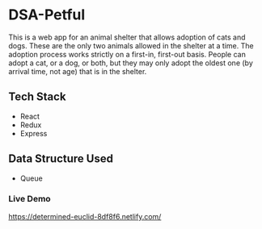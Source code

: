 # DSA-Petful

This is a web app for an animal shelter that allows adoption of cats and dogs. These are the only two animals allowed in the shelter at a time. The adoption process works strictly on a first-in, first-out basis. People can adopt a cat, or a dog, or both, but they may only adopt the oldest one (by arrival time, not age) that is in the shelter.

## Tech Stack

* React
* Redux
* Express

## Data Structure Used
* Queue

### Live Demo

https://determined-euclid-8df8f6.netlify.com/
